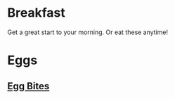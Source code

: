 # Breakfast

Get a great start to your morning.  Or eat these anytime!

# Eggs
## [Egg Bites](egg_bites.md)